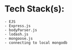 # Tech Stack(s):
```
- EJS
- Express.js
- bodyParser.js
- lodash.js
- mongoose.js
- connecting to local mongodb
```